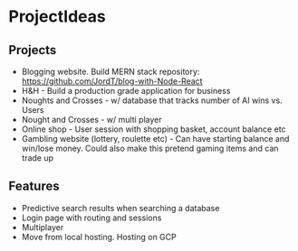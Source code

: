 # ProjectIdeas

## Projects
- Blogging website. Build MERN stack repository: https://github.com/JordT/blog-with-Node-React
- H&H - Build a production grade application for business
- Noughts and Crosses - w/ database that tracks number of AI wins vs. Users
- Nought and Crosses - w/ multi player
- Online shop - User session with shopping basket, account balance etc
- Gambling website (lottery, roulette etc) - Can have starting balance and win/lose money. Could also make this pretend gaming items and can trade up

## Features
- Predictive search results when searching a database
- Login page with routing and sessions
- Multiplayer
- Move from local hosting. Hosting on GCP
